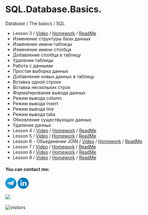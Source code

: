 # SQL.Database.Basics.
Database / The basics / SQL

+ Lesson 3 / [Video]() / [Homework](https://github.com/Mybono/SQL.Database.Basics./blob/main/lesson3.md) / [ReadMe]()
+ Изменение структуры базы данных
+ Изменение имени таблицы
+ Изменение имени столбца
+ Добавление столбца в таблицу
+ Удаление таблицы
+ Работа с данными
+ Простая выборка данных
+ Добавление новых данных в таблицу
+ Вставка одной строки
+ Вставка нескольких строк
+ Форматирование вывода данных
+ Режим вывода column
+ Режим вывода insert
+ Режим вывода line
+ Режим вывода tabs
+ Обновление существующих данных
+ Удаление данных
+ Lesson 4 / [Video]() / [Homework](https://github.com/Mybono/SQL.Database.Basics./blob/main/lesson4.md) / [ReadMe]()
+ Lesson 5 / [Video]() / [Homework](https://github.com/Mybono/SQL.Database.Basics./blob/main/lesson5.md) / [ReadMe]()
+ Lesson 6 - Объединение JOIN / [Video](https://youtu.be/fsEur5eIGN4) / [Homework](https://github.com/Mybono/SQL.Database.Basics./blob/main/lesson6.md) / [ReadMe](https://docs.google.com/document/d/1R5iV11UctEf_cthAd4lJPcDtelGjVlCTbtbyf6r0nQk/edit#heading=h.gjdgxs)
+ Lesson 7 / [Video]() / [Homework]() / [ReadMe]()
+ Lesson 8 / [Video]() / [Homework]() / [ReadMe]()
+ Lesson 9 / [Video]() / [Homework]() / [ReadMe]()



#### You can contact me:
[![telegram][logotelegram]][telegram]
[![linkedin][logolinkedin]][linkedin]

![]( "wp")

![visitors](https://visitor-badge.glitch.me/badge?page_id=https://github.com/Mybono/SQL.Database.Basics)


[telegram]: https://t.me/def4get
[logotelegram]: https://github.com/Mybono/Mybono/blob/main/assets/telegran%2035%20px.png
[linkedin]: http://linkedin.com/def-say-hello
[logolinkedin]: https://github.com/Mybono/Mybono/blob/main/assets/linedin%2035px.png
[linkedin]: https://github.com/Mybono/Mybono/blob/main/assets/linkedin.png
